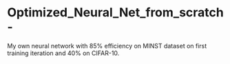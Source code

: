 # Optimized_Neural_Net_from_scratch-
My own neural network with 85% efficiency on MINST dataset on first training iteration and 40% on CIFAR-10.
